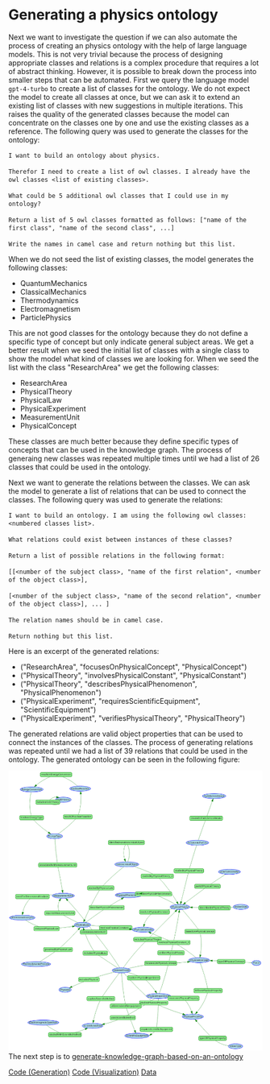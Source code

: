 # Generating a physics ontology

Next we want to investigate the question if we can also automate the process of creating an physics ontology with the help of large language models. This is not very trivial because the process of designing appropriate classes and relations is a complex procedure that requires a lot of abstract thinking. However, it is possible to break down the process into smaller steps that can be automated. First we query the language model `gpt-4-turbo` to create a list of classes for the ontology. We do not expect the model to create all classes at once, but we can ask it to extend an existing list of classes with new suggestions in multiple iterations. This raises the quality of the generated classes because the model can concentrate on the classes one by one and use the existing classes as a reference. The following query was used to generate the classes for the ontology:

 ```
 I want to build an ontology about physics.

Therefor I need to create a list of owl classes. I already have the owl classes <list of existing classes>.

What could be 5 additional owl classes that I could use in my ontology?

Return a list of 5 owl classes formatted as follows: ["name of the first class", "name of the second class", ...]

Write the names in camel case and return nothing but this list.
```

  
When we do not seed the list of existing classes, the model generates the following classes:

* QuantumMechanics
* ClassicalMechanics
* Thermodynamics
* Electromagnetism
* ParticlePhysics

This are not good classes for the ontology because they do not define a specific type of concept but only indicate general subject areas. We get a better result when we seed the initial list of classes with a single class to show the model what kind of classes we are looking for.
When we seed the list with the class "ResearchArea" we get the following classes:

 * ResearchArea
* PhysicalTheory
* PhysicalLaw
* PhysicalExperiment
* MeasurementUnit
* PhysicalConcept

These classes are much better because they define specific types of concepts that can be used in the knowledge graph. The process of generaing new classes was repeated multiple times until we had a list of 26 classes that could be used in the ontology.

Next we want to generate the relations between the classes. We can ask the model to generate a list of relations that can be used to connect the classes. The following query was used to generate the relations:

```
I want to build an ontology. I am using the following owl classes: <numbered classes list>.

What relations could exist between instances of these classes?

Return a list of possible relations in the following format:

[[<number of the subject class>, "name of the first relation", <number of the object class>],

[<number of the subject class>, "name of the second relation", <number of the object class>], ... ]

The relation names should be in camel case.

Return nothing but this list.
```

Here is an excerpt of the generated relations:

* ("ResearchArea", "focusesOnPhysicalConcept", "PhysicalConcept")
* ("PhysicalTheory", "involvesPhysicalConstant", "PhysicalConstant")
* ("PhysicalTheory", "describesPhysicalPhenomenon", "PhysicalPhenomenon")
* ("PhysicalExperiment", "requiresScientificEquipment", "ScientificEquipment")
* ("PhysicalExperiment", "verifiesPhysicalTheory", "PhysicalTheory")

The generated relations are valid object properties that can be used to connect the instances of the classes. The process of generating relations was repeated until we had a list of 39 relations that could be used in the ontology. The generated ontology can be seen in the following figure:

![](./images/generated_ontology.png)
The next step is to [generate-knowledge-graph-based-on-an-ontology](generate-knowledge-graph-based-on-an-ontology.md)

[Code (Generation)](https://github.com/gratach/master-experimental/blob/34c4cb27a76982c4047246000ea8f759adeae243/create_physics_ontology.ipynb)
[Code (Visualization)](https://github.com/gratach/master-experimental/blob/34c4cb27a76982c4047246000ea8f759adeae243/visualize_ontology.ipynb)
[Data](https://github.com/gratach/master-database-files/tree/3297b50af30258ec1a86080af3298d9dd4e701ef/master-experimental/generated_ontology/researchAreaSeeded)
